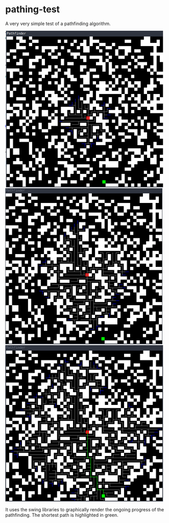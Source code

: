 # pathing-test
A very very simple test of a pathfinding algorithm.

![Alt text](./res/screenshot10.png?raw=true "After 10 Steps")
![Alt text](./res/screenshot20.png?raw=true "After 20 Steps")
![Alt text](./res/screenshot30.png?raw=true "After 30 Steps")

It uses the swing libraries to graphically render the ongoing progress of the pathfinding. The shortest path is highlighted in green.
